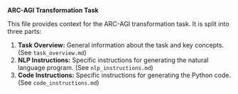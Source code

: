**ARC-AGI Transformation Task**

This file provides context for the ARC-AGI transformation task. It is split into three parts:

1. **Task Overview:** General information about the task and key concepts. (See `task_overview.md`)
2. **NLP Instructions:** Specific instructions for generating the natural language program. (See `nlp_instructions.md`)
3. **Code Instructions:** Specific instructions for generating the Python code. (See `code_instructions.md`)
